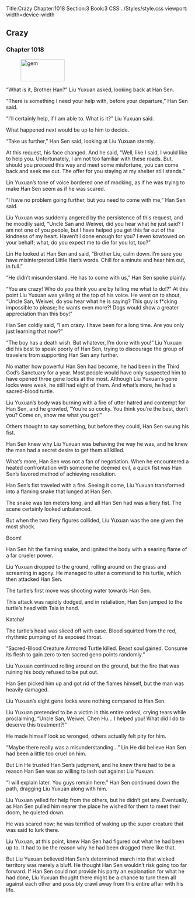 Title:Crazy 
Chapter:1018 
Section:3 
Book:3 
CSS:../Styles/style.css 
viewport: width=device-width
  
## Crazy
### Chapter 1018
  
<figure>
	<img src="../Images/gem.gif" alt="gem" id="gem" width="120" height="60" />
</figure>
  

  
“What is it, Brother Han?” Liu Yuxuan asked, looking back at Han Sen.

“There is something I need your help with, before your departure,” Han Sen said.

“I’ll certainly help, if I am able to. What is it?” Liu Yuxuan said.

What happened next would be up to him to decide.

“Take us further,” Han Sen said, looking at Liu Yuxuan sternly.

At this request, his face changed. And he said, “Well, like I said, I would like to help you. Unfortunately, I am not too familiar with these roads. But, should you proceed this way and meet some misfortune, you can come back and seek me out. The offer for you staying at my shelter still stands.”

Lin Yuxuan’s tone of voice bordered one of mocking, as if he was trying to make Han Sen seem as if he was scared.

“I have no problem going further, but you need to come with me,” Han Sen said.

Liu Yuxuan was suddenly angered by the persistence of this request, and he moodily said, “Uncle San and Weiwei, did you hear what he just said? I am not one of you people, but I have helped you get this far out of the kindness of my heart. Haven’t I done enough for you? I even kowtowed on your behalf; what, do you expect me to die for you lot, too?”

Lin He looked at Han Sen and said, “Brother Liu, calm down. I’m sure you have misinterpreted Little Han’s words. Chill for a minute and hear him out, in full.”

“He didn’t misunderstand. He has to come with us,” Han Sen spoke plainly.

“You are crazy! Who do you think you are by telling me what to do!?” At this point Liu Yuxuan was yelling at the top of his voice. He went on to shout, “Uncle San, Weiwei, do you hear what he is saying? This guy is f*cking impossible to please; he wants even more?! Dogs would show a greater appreciation than this boy!”

Han Sen coldly said, “I am crazy. I have been for a long time. Are you only just learning that now?”

“The boy has a death wish. But whatever, I’m done with you!” Liu Yuxuan did his best to speak poorly of Han Sen, trying to discourage the group of travelers from supporting Han Sen any further.

No matter how powerful Han Sen had become, he had been in the Third God’s Sanctuary for a year. Most people would have only suspected him to have opened three gene locks at the most. Although Liu Yuxuan’s gene locks were weak, he still had eight of them. And what’s more, he had a sacred-blood turtle.

Liu Yuxuan’s body was burning with a fire of utter hatred and contempt for Han Sen, and he growled, “You’re so cocky. You think you’re the best, don’t you? Come on, show me what you got!”

Others thought to say something, but before they could, Han Sen swung his fist.

Han Sen knew why Liu Yuxuan was behaving the way he was, and he knew the man had a secret desire to get them all killed.

What’s more, Han Sen was not a fan of negotiation. When he encountered a heated confrontation with someone he deemed evil, a quick fist was Han Sen’s favored method of achieving resolution.

Han Sen’s fist traveled with a fire. Seeing it come, Liu Yuxuan transformed into a flaming snake that lunged at Han Sen.

The snake was ten meters long, and all Han Sen had was a fiery fist. The scene certainly looked unbalanced.

But when the two fiery figures collided, Liu Yuxuan was the one given the most shock.

Boom!

Han Sen hit the flaming snake, and ignited the body with a searing flame of a far crueler power.

Liu Yuxuan dropped to the ground, rolling around on the grass and screaming in agony. He managed to utter a command to his turtle, which then attacked Han Sen.

The turtle’s first move was shooting water towards Han Sen.

This attack was rapidly dodged, and in retaliation, Han Sen jumped to the turtle’s head with Taia in hand.

Katcha!

The turtle’s head was sliced off with ease. Blood squirted from the red, rhythmic pumping of its exposed throat.

“Sacred-Blood Creature Armored Turtle killed. Beast soul gained. Consume its flesh to gain zero to ten sacred geno points randomly.”

Liu Yuxuan continued rolling around on the ground, but the fire that was ruining his body refused to be put out.

Han Sen picked him up and got rid of the flames himself, but the man was heavily damaged.

Liu Yuxuan’s eight gene locks were nothing compared to Han Sen.

Liu Yuxuan pretended to be a victim in this entire ordeal, crying tears while proclaiming, “Uncle San, Weiwei, Chen Hu… I helped you! What did I do to deserve this treatment?!”

He made himself look so wronged, others actually felt pity for him.

“Maybe there really was a misunderstanding…” Lin He did believe Han Sen had been a little too cruel on him.

But Lin He trusted Han Sen’s judgment, and he knew there had to be a reason Han Sen was so willing to lash out against Liu Yuxuan.

“I will explain later. You guys remain here.” Han Sen continued down the path, dragging Liu Yuxuan along with him.

Liu Yuxuan yelled for help from the others, but he didn’t get any. Eventually, as Han Sen pulled him nearer the place he wished for them to meet their doom, he quieted down.

He was scared now; he was terrified of waking up the super creature that was said to lurk there.

Liu Yuxuan, at this point, knew Han Sen had figured out what he had been up to. It had to be the reason why he had been dragged there like that.

But Liu Yuxuan believed Han Sen’s determined march into that wicked territory was merely a bluff. He thought Han Sen wouldn’t risk going too far forward. If Han Sen could not provide his party an explanation for what he had done, Liu Yuxuan thought there might be a chance to turn them all against each other and possibly crawl away from this entire affair with his life.